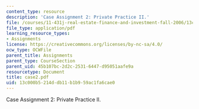 ```yaml
---
content_type: resource
description: 'Case Assignment 2: Private Practice II.'
file: /courses/11-431j-real-estate-finance-and-investment-fall-2006/13c000b5214ddb11b1b959ac1fa6cae0_case2.pdf
file_type: application/pdf
learning_resource_types:
- Assignments
license: https://creativecommons.org/licenses/by-nc-sa/4.0/
ocw_type: OCWFile
parent_title: Assignments
parent_type: CourseSection
parent_uid: 45b107bc-2d2c-2531-6447-d95051aafe9a
resourcetype: Document
title: case2.pdf
uid: 13c000b5-214d-db11-b1b9-59ac1fa6cae0
---
```

Case Assignment 2: Private Practice II.